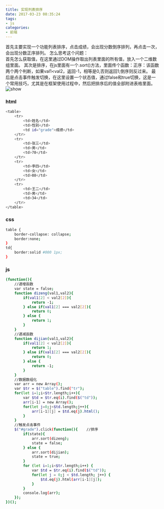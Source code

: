 ```yaml
---
title: 实现列表排序
date: 2017-03-23 08:35:24
tags:
- js
categories:
- 前端
---
```

首先主要实现一个功能列表排序，点击成绩，会出现分数倒序排列，再点击一次，会出现分数正序排列。
怎么思考这个问题：<br>首先怎么获取值，在这里通过DOM操作取出列表里面的所有值，放入一个二维数组里面。
其次是排序，在js里面有一个.sort()方法，里面传个函数：正序：该函数两个两个判断，如果val1<val2，返回-1，相等是0,否则返回1;倒序则反过来。
最后是点击事件触发切换，在这里设置一个状态值，通过false和true切换，这是一个常用技巧，尤其是在框架使用过程中，然后把排序后的值全部附进表格里面。
![show](http://oj171eydn.bkt.clouddn.com/table.png)

### html
```bash
<table>  
    <tr>    
        <td>姓名</td>    
        <td>性别</td>    
        <td id="grade">成绩</td>  
    </tr>  
    <tr>    
        <td>张三</td>    
        <td>男</td>    
        <td>78</td>  
    </tr>  
    <tr>    
        <td>李四</td>    
        <td>女</td>    
        <td>88</td>  
    </tr>  
    <tr>    
        <td>王二</td>    
        <td>男</td>    
        <td>34</td>
    </tr>
</table>
```
### css
```bash
table {  
    border-collapse: collapse;  
    border:none;
}
td{  
    border:solid #000 1px;
}
```

### js
```bash
(function(){  
    //递增函数  
    var state = false;  
    function dizeng(val1,val2){    
        if(val1[2] < val2[2]){      
            return -1;    
        } else if(val1[2] === val2[2]){      
            return 0;    
        } else {      
            return 1;    
        }  
    }  
    //递减函数  
    function dijian(val1,val2){    
        if(val1[2] < val2[2]){      
            return 1;    
        } else if(val1[2] === val2[2]){      
            return 0;    
        } else {      
            return -1;    
        }  
    }  
    //数据数组化  
    var arr = new Array();  
    var $tr = $("table").find("tr");  
    for(let i=1;i<$tr.length;i++){    
        var $td = $tr.eq(i).find($("td"));    
        arr[i-1] = new Array();    
        for(let j=0;j<$td.length;j++){      
            arr[i-1][j] = $td.eq(j).html();    
        }  
    }  
    //触发点击事件  
    $("#grade").click(function(){    //排序    
        if(state){      
            arr.sort(dizeng);      
            state = false;    
        } else {      
            arr.sort(dijian);      
            state = true;    
        }    
        for (let i=1;i<$tr.length;i++) {      
            var $td = $tr.eq(i).find($("td"));      
            for(let j = 0;j < $td.length; j++) {        
                $td.eq(j).html(arr[i-1][j]);      
            }    
        }    
        console.log(arr);  
    });
})();
```
